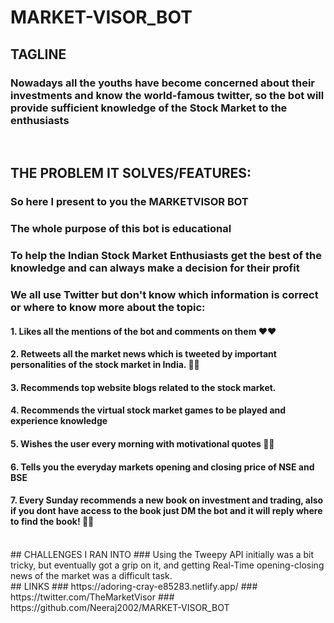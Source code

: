 # MARKET-VISOR_BOT

## TAGLINE
### Nowadays all the youths have become concerned about their investments and know the world-famous twitter, so the bot will provide sufficient knowledge of the Stock Market to the enthusiasts
<br />

## THE PROBLEM IT SOLVES/FEATURES:
### So here I present to you the MARKETVISOR BOT

### The whole purpose of this bot is educational
### To help the Indian Stock Market Enthusiasts get the best of the knowledge and can always make a decision for their profit

### We all use Twitter but don't know which information is correct or where to know more about the topic:
#### 1. Likes all the mentions of the bot and comments on them ❤❤
#### 2. Retweets all the market news which is tweeted by important personalities of the stock market in India. 👀👀
#### 3. Recommends top website blogs related to the stock market. 
#### 4. Recommends the virtual stock market games to be played and experience knowledge
#### 5. Wishes the user every morning with motivational quotes 🙌🙌
#### 6. Tells you the everyday markets opening and closing price of NSE and BSE
#### 7. Every Sunday recommends a new book on investment and trading, also if you dont have access to the book just DM the bot and it will reply where to find the book! 💪💪
<br />
## CHALLENGES I RAN INTO
### Using the Tweepy API initially was a bit tricky, but eventually got a grip on it, and getting Real-Time opening-closing news of the market was a difficult task.
<br />
## LINKS
### https://adoring-cray-e85283.netlify.app/
### https://twitter.com/TheMarketVisor
### https://github.com/Neeraj2002/MARKET-VISOR_BOT
